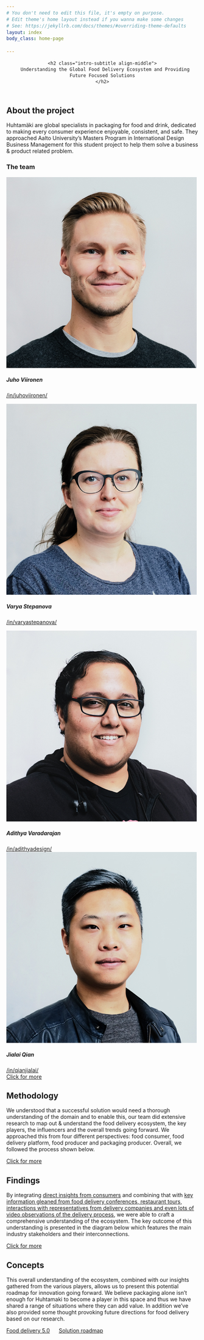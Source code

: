 ```yaml
---
# You don't need to edit this file, it's empty on purpose.
# Edit theme's home layout instead if you wanna make some changes
# See: https://jekyllrb.com/docs/themes/#overriding-theme-defaults
layout: index
body_class: home-page

---
```

<header class="container-fluid text-white">
  <div class="container text-center align-middle">

    <h2 class="intro-subtitle align-middle">
      Understanding the Global Food Delivery Ecosystem and Providing Future Focused Solutions
    </h2>
  </div>
</header>

<section id="about" class="container-fluid">
  <div class="container">
    <div class="row">
      <div class="col-lg-6 mx-auto align-text-bottom">
        <h2>About the project</h2>
      </div>
      <div class="col-lg-6 mx-auto align-text-bottom text-center">
        <object type="image/svg+xml" data="assets/pictures/huhtamaki-logo.svg" class="logo logo--huhtamaki"></object>
        <object type="image/svg+xml" data="assets/pictures/aalto-logo.svg" class="logo logo--aalto"></object>
      </div>
    </div>
    <div class="row">
      <div class="col-lg-12 mx-auto">
        <p class="lead">
        Huhtamäki are global specialists in packaging for food and drink, dedicated to making every consumer experience enjoyable, consistent, and safe. They approached Aalto University’s Masters Program in International Design Business Management for this student project to help them solve a business & product related problem. 
        </p>
      </div>
    </div>
    <div class="row">
      <div class="col-lg-12 mx-auto">
        <h3>The team</h3>
      </div>
    </div>
    <div class="row">
      <div class="col-lg-3 mx-auto">
        <div class="card card--team" style="width: 100%">
          <img class="card-img-top rounded-circle" src="assets/pictures/team/juho.jpg" alt="Card image cap">
          <div class="card-body">
            <h5 class="card-title">Juho Viironen</h5>
            <p>
              <a
                class="team-card__linkedin"
                href="https://www.linkedin.com/in/juhoviironen/">
                /in/juhoviironen/
              </a>
            </p>
          </div>
         </div>
      </div>
      <div class="col-lg-3 mx-auto">
        <div class="card card--team" style="width: 100%">
          <img class="card-img-top rounded-circle" src="assets/pictures/team/varya.jpg" alt="Card image cap">
          <div class="card-body">
            <h5 class="card-title">Varya Stepanova</h5>
            <p>
              <a
                class="team-card__linkedin"
                href="https://www.linkedin.com/in/varyastepanova/">
                /in/varyastepanova/
              </a>
            </p>
          </div>
         </div>
      </div>
      <div class="col-lg-3 mx-auto">
        <div class="card card--team" style="width: 100%">
          <img class="card-img-top rounded-circle" src="assets/pictures/team/adi.jpg" alt="Card image cap">
          <div class="card-body">
            <h5 class="card-title">Adithya Varadarajan</h5>
            <a
                class="team-card__linkedin"
                href="https://www.linkedin.com/in/adithyadesign/">
                /in/adithyadesign/
            </a>
          </div>
         </div>
      </div>
      <div class="col-lg-3 mx-auto">
        <div class="card card--team" style="width: 100%">
          <img class="card-img-top rounded-circle" src="assets/pictures/team/jialai.jpg" alt="Card image cap">
          <div class="card-body">
            <h5 class="card-title">Jialai Qian</h5>
            <a
                class="team-card__linkedin"
                href="https://www.linkedin.com/in/qianjialai/">
                /in/qianjialai/
            </a>
          </div>
         </div>
      </div>
    </div>
    <div class="row">
      <div class="col-lg-12 mx-auto text-center">
        <a class="btn btn-outline-light btn-lg" href="about" role="button">Click for more</a>
      </div>
    </div>
  </div>
</section>

<section id="methodology" class="container-fluid">
  <div class="container">
    <div class="row">
      <div class="col-lg-12 mx-auto">
        <h2>Methodology</h2>
        <p class="lead">
        We understood that a successful solution would need a thorough understanding of the domain and to enable this, our team did extensive research to map out & understand the food delivery ecosystem, the key players, the influencers and the overall trends going forward. We approached this from four different perspectives: food consumer, food delivery platform, food producer and packaging producer. Overall, we followed the process shown below.
        </p>
      </div>
    </div>
    <div class="row">
      <div class="col-lg-12 mx-auto">
        <object type="image/svg+xml" data="assets/pictures/schemes/process.svg" class="process"></object>
      </div>
    </div>
    <div class="row">
      <div class="col-lg-12 mx-auto text-center">
        <a class="btn btn-outline-light btn-lg" href="methodology" role="button">Click for more</a>
      </div>
    </div>
  </div>
</section>

<section id="findings" class="container-fluid">
  <div class="container">
    <div class="row">
      <div class="col-lg-12 mx-auto">
        <h2>Findings</h2>
        <p class="lead">
        By integrating <a href="findings/consumer">direct insights from consumers</a> and combining that with <a href="findings/industry">key information gleaned from food delivery conferences, restaurant tours, interactions with representatives from delivery companies and even lots of video observations of the delivery process</a>, we were able to craft a comprehensive understanding of the ecosystem. The key outcome of this understanding is presented in the diagram below which features the main industry stakeholders and their interconnections.
        </p>
      </div>
    </div>
    <div class="row">
      <div class="col-lg-8 mx-auto">
      </div>
      <div class="col-lg-4 mx-auto text-center">
        <a class="btn btn-outline-light btn-lg" href="findings" role="button">Click for more</a>
      </div>
    </div>
    <div class="row">
      <div class="col-lg-12 mx-auto">
        <object type="image/svg+xml" data="assets/pictures/schemes/ecosystem.svg?v2" class="ecosystem"></object>
      </div>
    </div>

  </div>
</section>

<section id="concepts"  class="container-fluid">
  <div class="container">
    <div class="row">
      <div class="col-lg-6 mx-auto">
        <h2>Concepts</h2>
        <p class="lead">This overall understanding of the ecosystem, combined with our insights gathered from the various players, allows us to present this potential roadmap for innovation going forward. We believe packaging alone isn’t enough for Huhtamaki to become a player in this space and thus we have shared a range of situations where they can add value. In addition we’ve also provided some thought provoking future directions for food delivery based on our research.</p>
        <p class="text-center">
          <a class="btn btn-outline-light btn-lg" href="concepts/food-delivery-5.0/" role="button">Food delivery 5.0</a>
          &nbsp;&nbsp;&nbsp;&nbsp;
          <a class="btn btn-outline-light btn-lg" href="concepts/roadmap/" role="button">Solution roadmap</a>
        </p>
      </div>
      <div class="col-lg-6 mx-auto text-center align-middle">
        <object type="image/svg+xml" data="assets/pictures/schemes/solution.svg" class="solution"></object>
      </div>
    </div>
  </div>
</section>
